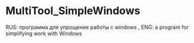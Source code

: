 # MultiTool_SimpleWindows
RUS: программа для упрощение работы с windows , ENG: a program for simplifying work with Windows
